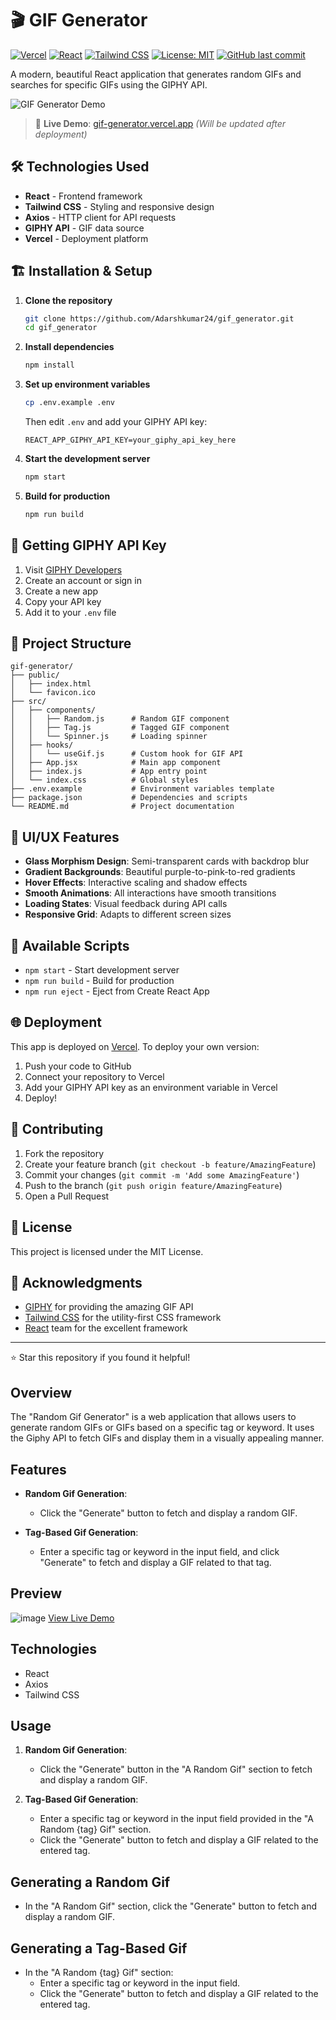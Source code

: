 # 🎬 GIF Generator

[![Vercel](https://img.shields.io/badge/Deployed%20on-Vercel-black?style=for-the-badge&logo=vercel)](https://gif-generator-adarsh.vercel.app)
[![React](https://img.shields.io/badge/React-18.2.0-61DAFB?style=for-the-badge&logo=react)](https://reactjs.org/)
[![Tailwind CSS](https://img.shields.io/badge/Tailwind%20CSS-3.0-38B2AC?style=for-the-badge&logo=tailwind-css)](https://tailwindcss.com/)
[![License: MIT](https://img.shields.io/badge/License-MIT-yellow.svg?style=for-the-badge)](https://opensource.org/licenses/MIT)
[![GitHub last commit](https://img.shields.io/github/last-commit/Adarshkumar24/gif_generator?style=for-the-badge)](https://github.com/Adarshkumar24/gif_generator)

A modern, beautiful React application that generates random GIFs and searches for specific GIFs using the GIPHY API.

![GIF Generator Demo](https://via.placeholder.com/800x400/6366f1/ffffff?text=GIF+Generator+Demo)

> 🎯 **Live Demo**: [gif-generator.vercel.app](https://your-app-name.vercel.app) *(Will be updated after deployment)*

## 🛠️ Technologies Used

- **React** - Frontend framework
- **Tailwind CSS** - Styling and responsive design
- **Axios** - HTTP client for API requests
- **GIPHY API** - GIF data source
- **Vercel** - Deployment platform

## 🏗️ Installation & Setup

1. **Clone the repository**
   ```bash
   git clone https://github.com/Adarshkumar24/gif_generator.git
   cd gif_generator
   ```

2. **Install dependencies**
   ```bash
   npm install
   ```

3. **Set up environment variables**
   ```bash
   cp .env.example .env
   ```
   Then edit `.env` and add your GIPHY API key:
   ```
   REACT_APP_GIPHY_API_KEY=your_giphy_api_key_here
   ```

4. **Start the development server**
   ```bash
   npm start
   ```

5. **Build for production**
   ```bash
   npm run build
   ```

## 🔑 Getting GIPHY API Key

1. Visit [GIPHY Developers](https://developers.giphy.com)
2. Create an account or sign in
3. Create a new app
4. Copy your API key
5. Add it to your `.env` file

## 📁 Project Structure

```
gif-generator/
├── public/
│   ├── index.html
│   └── favicon.ico
├── src/
│   ├── components/
│   │   ├── Random.js      # Random GIF component
│   │   ├── Tag.js         # Tagged GIF component
│   │   └── Spinner.js     # Loading spinner
│   ├── hooks/
│   │   └── useGif.js      # Custom hook for GIF API
│   ├── App.jsx            # Main app component
│   ├── index.js           # App entry point
│   └── index.css          # Global styles
├── .env.example           # Environment variables template
├── package.json           # Dependencies and scripts
└── README.md              # Project documentation
```

## 🎨 UI/UX Features

- **Glass Morphism Design**: Semi-transparent cards with backdrop blur
- **Gradient Backgrounds**: Beautiful purple-to-pink-to-red gradients
- **Hover Effects**: Interactive scaling and shadow effects
- **Smooth Animations**: All interactions have smooth transitions
- **Loading States**: Visual feedback during API calls
- **Responsive Grid**: Adapts to different screen sizes

## 🔧 Available Scripts

- `npm start` - Start development server
- `npm run build` - Build for production
- `npm run eject` - Eject from Create React App

## 🌐 Deployment

This app is deployed on [Vercel](https://vercel.com). To deploy your own version:

1. Push your code to GitHub
2. Connect your repository to Vercel
3. Add your GIPHY API key as an environment variable in Vercel
4. Deploy!

## 🤝 Contributing

1. Fork the repository
2. Create your feature branch (`git checkout -b feature/AmazingFeature`)
3. Commit your changes (`git commit -m 'Add some AmazingFeature'`)
4. Push to the branch (`git push origin feature/AmazingFeature`)
5. Open a Pull Request

## 📄 License

This project is licensed under the MIT License.

## 👏 Acknowledgments

- [GIPHY](https://giphy.com) for providing the amazing GIF API
- [Tailwind CSS](https://tailwindcss.com) for the utility-first CSS framework
- [React](https://reactjs.org) team for the excellent framework

---

⭐ Star this repository if you found it helpful!

## Overview

The "Random Gif Generator" is a web application that allows users to generate random GIFs or GIFs based on a specific tag or keyword. It uses the Giphy API to fetch GIFs and display them in a visually appealing manner.

## Features

- **Random Gif Generation**:
  - Click the "Generate" button to fetch and display a random GIF.

- **Tag-Based Gif Generation**:
  - Enter a specific tag or keyword in the input field, and click "Generate" to fetch and display a GIF related to that tag.

## Preview

![image](https://github.com/yashsarode45/Gif-generator/assets/65209607/92e8a891-9a49-49e0-80f6-ae659664e94b)
[View Live Demo](https://gif-generator-nu.vercel.app/)

## Technologies

- React
- Axios
- Tailwind CSS


## Usage

1. **Random Gif Generation**:
   - Click the "Generate" button in the "A Random Gif" section to fetch and display a random GIF.

2. **Tag-Based Gif Generation**:
   - Enter a specific tag or keyword in the input field provided in the "A Random {tag} Gif" section.
   - Click the "Generate" button to fetch and display a GIF related to the entered tag.

## Generating a Random Gif

- In the "A Random Gif" section, click the "Generate" button to fetch and display a random GIF.

## Generating a Tag-Based Gif

- In the "A Random {tag} Gif" section:
  - Enter a specific tag or keyword in the input field.
  - Click the "Generate" button to fetch and display a GIF related to the entered tag.


